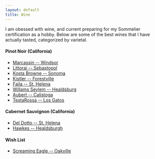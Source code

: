 ```yaml
---
layout: default
title: Wine
---
```


I am obessed with wine, and current preparing for my Sommelier certification as a hobby. 
Below are some of the best wines that I have actually tasted, categorized by varietal.

#### Pinot Noir (California)
* [Marcassin -- Windsor](http://marcassinvineyards.com/)
* [Littorai -- Sebastopol](http://www.littorai.com/)
* [Kosta Browne -- Sonoma](https://www.kostabrowne.com/)
* [Kistler -- Forestville](https://www.kistlervineyards.com/)
* [Faila -- St. Helena](https://www.faillawines.com/)
* [Willams Seylem -- Healdsburg](https://www.williamsselyem.com/)
* [Aubert -- Calistoga](http://www.aubertwines.com/about-us/)
* [TestaRossa -- Los Gatos](https://www.testarossa.com/)

#### Cabernet Sauvignon (California)
* [Del Dotto -- St. Helena](https://www.deldottovineyards.com/)
* [Hawkes -- Healdsburgh](https://www.hawkeswine.com/)

#### Wish List
* [Screaming Eagle -- Oakville](https://www.screamingeagle.com/)


